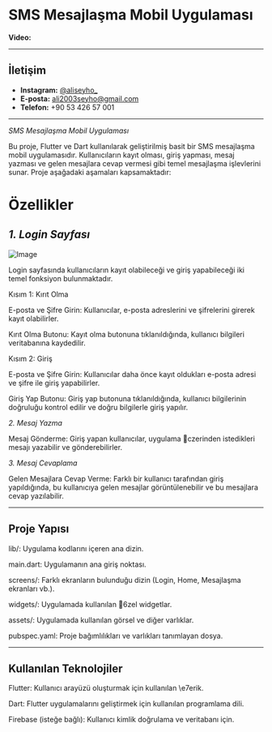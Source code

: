 # SMS Mesajlaşma Mobil Uygulaması

**Video:**

---

## İletişim

- **Instagram:** [@aliseyho_](https://www.instagram.com/aliseyho_?igsh=aGx0bXZkMjE4aGh5)
- **E-posta:** ali2003seyho@gmail.com
- **Telefon:** +90 53 426 57 001

---

*SMS Mesajlaşma Mobil Uygulaması*

Bu proje, Flutter ve Dart kullanılarak geliştirilmiş basit bir SMS mesajlaşma mobil uygulamasıdır. Kullanıcıların kayıt olması, giriş yapması, mesaj yazması ve gelen mesajlara cevap vermesi gibi temel mesajlaşma işlevlerini sunar. Proje aşağadaki aşamaları kapsamaktadır:

# Özellikler

## *1. Login Sayfası*

![Image](https://github.com/user-attachments/assets/00fcb53f-1690-41f7-bbed-0d30d26962b4)

Login sayfasında kullanıcıların kayıt olabileceği ve giriş yapabileceği iki temel fonksiyon bulunmaktadır.

Kısım 1: Kırıt Olma

E-posta ve Şifre Girin: Kullanıcılar, e-posta adreslerini ve şifrelerini girerek kayıt olabilirler.

Kırıt Olma Butonu: Kayıt olma butonuna tıklanıldığında, kullanıcı bilgileri veritabanına kaydedilir.

Kısım 2: Giriş

E-posta ve Şifre Girin: Kullanıcılar daha önce kayıt oldukları e-posta adresi ve şifre ile giriş yapabilirler.

Giriş Yap Butonu: Giriş yap butonuna tıklanıldığında, kullanıcı bilgilerinin doğruluğu kontrol edilir ve doğru bilgilerle giriş yapılır.

*2. Mesaj Yazma*

Mesaj Gönderme: Giriş yapan kullanıcılar, uygulama czerinden istedikleri mesajı yazabilir ve gönderebilirler.

*3. Mesaj Cevaplama*

Gelen Mesajlara Cevap Verme: Farklı bir kullanıcı tarafından giriş yapıldığında, bu kullanıcıya gelen mesajlar görüntülenebilir ve bu mesajlara cevap yazılabilir.


---


## Proje Yapısı

lib/: Uygulama kodlarını içeren ana dizin.

main.dart: Uygulamanın ana giriş noktası.

screens/: Farklı ekranların bulunduğu dizin (Login, Home, Mesajlaşma ekranları vb.).

widgets/: Uygulamada kullanılan 6zel widgetlar.

assets/: Uygulamada kullanılan görsel ve diğer varlıklar.

pubspec.yaml: Proje bağımlılıkları ve varlıkları tanımlayan dosya.


---

## Kullanılan Teknolojiler

Flutter: Kullanıcı arayüzü oluşturmak için kullanılan \e7erik.

Dart: Flutter uygulamalarını geliştirmek için kullanılan programlama dili.

Firebase (isteğe bağlı): Kullanıcı kimlik doğrulama ve veritabanı için.
